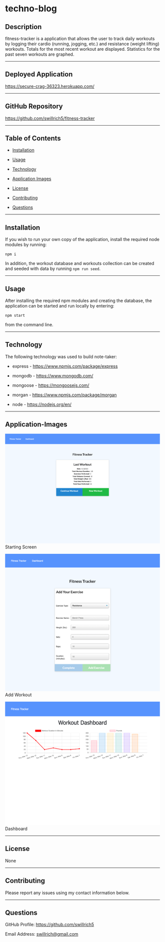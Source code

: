 # techno-blog

## Description

fitness-tracker is a application that allows the user to track daily workouts by logging their cardio (running, jogging, etc.) and resistance (weight lifting) workouts.  Totals for the most recent workout are displayed.  Statistics for the past seven workouts are graphed.

---

## Deployed Application

https://secure-crag-36323.herokuapp.com/

---

## GitHub Repository

https://github.com/swillrich5/fitness-tracker

---

## Table of Contents

* [Installation](#installation)

* [Usage](#usage)

* [Technology](#technology)

* [Application Images](#Application-Images)

* [License](#license)

* [Contributing](#Contributing)

* [Questions](#Questions)

---

## Installation

If you wish to run your own copy of the application, install the required node modules by running:

```
npm i
```

In addition, the workout database and workouts collection can be created and seeded with data by running ``` npm run seed ```.  

---

## Usage

After installing the required npm modules and creating the database, the application can be started and run locally by entering:

```
npm start
```
from the command line.  

---

## Technology

The following technology was used to build note-taker:

  * express - https://www.npmjs.com/package/express

  * mongodb - https://www.mongodb.com/

  * mongoose - https://mongoosejs.com/

  * morgan - https://www.npmjs.com/package/morgan

  * node - https://nodejs.org/en/

---

## Application-Images
![Starting Screen](./images/fitness-tracker-load-screen.png "Starting Screen")
Starting Screen

![Add Workout](./images/fitness-tracker-add-workout.png "Add Workout")
Add Workout 

![Dashboard](./images/fitness-tracker-dashboard.png "Dashboard")
Dashboard 

---


## License

None

---

## Contributing

Please report any issues using my contact information below.

---

## Questions

GitHub Profile: https://github.com/swillrich5

Email Address: swillrich@gmail.com